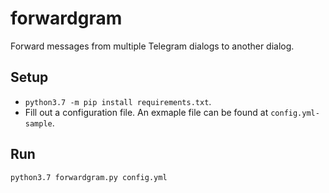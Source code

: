 # forwardgram
Forward messages from multiple Telegram dialogs to another dialog.

## Setup
- `python3.7 -m pip install requirements.txt`.
- Fill out a configuration file. An exmaple file can be found at `config.yml-sample`. 

## Run
`python3.7 forwardgram.py config.yml`

